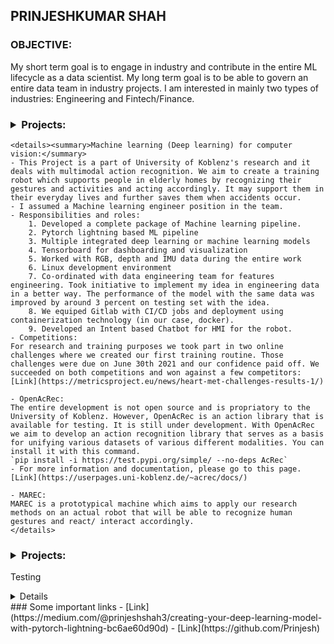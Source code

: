 ## **PRINJESHKUMAR SHAH**


### OBJECTIVE:
My short term goal is to engage in industry and contribute in the entire ML lifecycle as a data scientist. My long term goal is to be able to govern an entire data team in industry projects. I am interested in mainly two types of industries: Engineering and Fintech/Finance.

### <details><summary>Projects:</summary>

    <details><summary>Machine learning (Deep learning) for computer vision:</summary>
    - This Project is a part of University of Koblenz's research and it deals with multimodal action recognition. We aim to create a training robot which supports people in elderly homes by recognizing their gestures and activities and acting accordingly. It may support them in their everyday lives and further saves them when accidents occur.
    - I assumed a Machine learning engineer position in the team.
    - Responsibilities and roles:
        1. Developed a complete package of Machine learning pipeline.
        2. Pytorch lightning based ML pipeline
        3. Multiple integrated deep learning or machine learning models
        4. Tensorboard for dashboarding and visualization
        5. Worked with RGB, depth and IMU data during the entire work
        6. Linux development environment
        7. Co-ordinated with data engineering team for features engineering. Took initiative to implement my idea in engineering data in a better way. The performance of the model with the same data was improved by around 3 percent on testing set with the idea.
        8. We equiped Gitlab with CI/CD jobs and deployment using containerization technology (in our case, docker).
        9. Developed an Intent based Chatbot for HMI for the robot.
    - Competitions:
    For research and training purposes we took part in two online challenges where we created our first training routine. Those challenges were due on June 30th 2021 and our confidence paid off. We succeeded on both competitions and won against a few competitors:
    [Link](https://metricsproject.eu/news/heart-met-challenges-results-1/)

    - OpenAcRec:
    The entire development is not open source and is propriatory to the University of Koblenz. However, OpenAcRec is an action library that is available for testing. It is still under development. With OpenAcRec we aim to develop an action recognition library that serves as a basis for unifying various datasets of various different modalities. You can install it with this command.
    `pip install -i https://test.pypi.org/simple/ --no-deps AcRec`
    - For more information and documentation, please go to this page.
    [Link](https://userpages.uni-koblenz.de/~acrec/docs/)

    - MAREC:
    MAREC is a prototypical machine which aims to apply our research methods on an actual robot that will be able to recognize human gestures and react/ interact accordingly.
    </details>

### <details><summary>Projects:</summary>
Testing
<details>
</details>
### Some important links
- [Link](https://medium.com/@prinjeshshah3/creating-your-deep-learning-model-with-pytorch-lightning-bc6ae60d90d)
- [Link](https://github.com/Prinjesh)